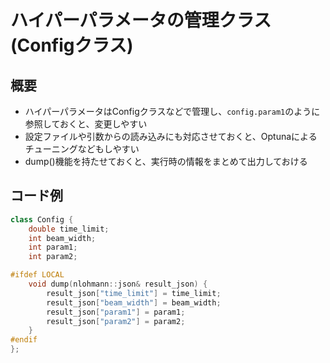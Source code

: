 # ハイパーパラメータの管理クラス(Configクラス)

## 概要

- ハイパーパラメータはConfigクラスなどで管理し、`config.param1`のように参照しておくと、変更しやすい
- 設定ファイルや引数からの読み込みにも対応させておくと、Optunaによるチューニングなどもしやすい
- dump()機能を持たせておくと、実行時の情報をまとめて出力しておける

## コード例

```cpp
class Config {
    double time_limit;
    int beam_width;
    int param1;
    int param2;

#ifdef LOCAL
    void dump(nlohmann::json& result_json) {
        result_json["time_limit"] = time_limit;
        result_json["beam_width"] = beam_width;
        result_json["param1"] = param1;
        result_json["param2"] = param2;
    }
#endif
};
```

